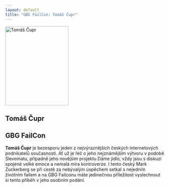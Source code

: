 ```yaml
---
layout: default
title: "GBG FailCon: Tomáš Čupr" 
---
```


<section id="speakers" class="row speakers-detail">
  <div class="speaker failcon span3 nohover">
    <a href="https://plus.google.com/112895293731184792979/posts">
      <img src="/data/imgs/recnici/tomas-cupr.jpg" width="200" height="250" alt="Tomáš Čupr" />
    </a>   
    <div class="info">
      <h2>Tomáš Čupr</h2>
    </div>
  </div>
  <div class="span9 talk-info">
    <h1>GBG FailCon</h1>
    <p><strong>Tomáš Čupr</strong> je bezesporu jeden z nejvýraznějších českých internetových podnikatelů současnosti. Ať už je řeč o jeho nejznámějším výtvoru v podobě Slevomatu, případně jeho novějším projektu Dáme jídlo, vždy jsou s diskuzí spojené velké emoce a nemalá míra kontroverze. I tento český Mark Zuckerberg se při cestě za nebývalým úspěchem setkal s nejedním životním failem a na GBG Failconu máte jedinečnou příležitost vyslechnout si tento příběh v jeho osobním podání.</p>
  </div>
</section>
